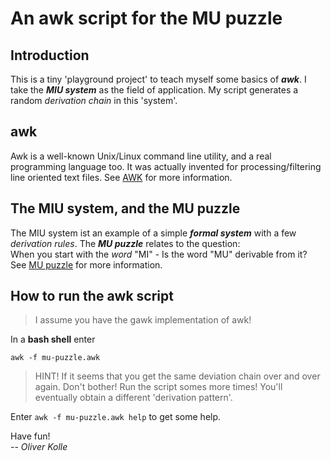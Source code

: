 # An awk script for the MU puzzle
## Introduction
This is a tiny 'playground project' to teach myself some basics of ***awk***.
I take the ***MIU system*** as the field of application.
My script generates a random *derivation chain* in this 'system'.

## awk
Awk is a well-known Unix/Linux command line utility, and a real programming language too. 
It was actually invented for processing/filtering line oriented text files.
See [AWK](https://en.wikipedia.org/wiki/AWK) for more information.

## The MIU system, and the MU puzzle
The MIU system ist an example of a simple ***formal system*** with a few *derivation rules*.
The ***MU puzzle*** relates to the question:  
When you start with the *word* "MI" - Is the word "MU" derivable from it?  
See [MU puzzle](https://en.wikipedia.org/wiki/MU_puzzle) for more information.

## How to run the awk script
> I assume you have the gawk implementation of awk!

In a **bash shell** enter

    awk -f mu-puzzle.awk  

> HINT! If it seems that you get the same deviation chain over and over again. Don't bother! Run the script somes more times! You'll eventually obtain a different 'derivation pattern'.

Enter `awk -f mu-puzzle.awk help` to get some help.

Have fun!  
*-- Oliver Kolle*
